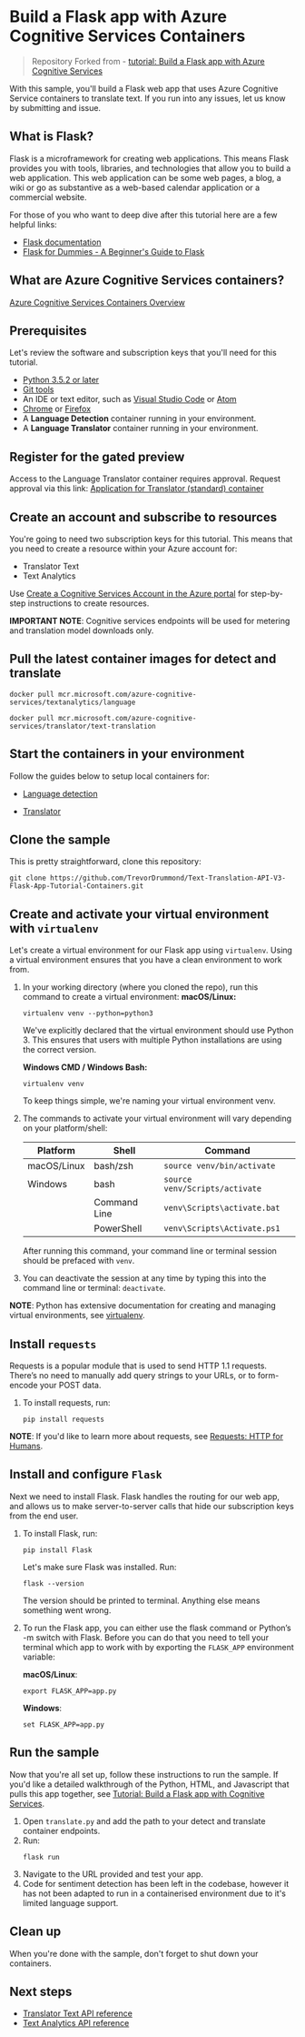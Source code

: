 # Build a Flask app with Azure Cognitive Services Containers
>Repository Forked from - [tutorial: Build a Flask app with Azure Cognitive Services](https://github.com/MicrosoftTranslator/Text-Translation-API-V3-Flask-App-Tutorial)

With this sample, you'll build a Flask web app that uses Azure Cognitive Service containers to translate text. If you run into any issues, let us know by submitting and issue.

## What is Flask?

Flask is a microframework for creating web applications. This means Flask provides you with tools, libraries, and technologies that allow you to build a web application. This web application can be some web pages, a blog, a wiki or go as substantive as a web-based calendar application or a commercial website.

For those of you who want to deep dive after this tutorial here are a few helpful links:

* [Flask documentation](http://flask.pocoo.org/)
* [Flask for Dummies - A Beginner's Guide to Flask](https://codeburst.io/flask-for-dummies-a-beginners-guide-to-flask-part-uno-53aec6afc5b1)


## What are Azure Cognitive Services containers?
[Azure Cognitive Services Containers Overview](https://docs.microsoft.com/en-us/azure/cognitive-services/cognitive-services-container-support)

## Prerequisites

Let's review the software and subscription keys that you'll need for this tutorial.

* [Python 3.5.2 or later](https://www.python.org/downloads/)
* [Git tools](https://git-scm.com/downloads)
* An IDE or text editor, such as [Visual Studio Code](https://code.visualstudio.com/) or [Atom](https://atom.io/)  
* [Chrome](https://www.google.com/chrome/browser/) or [Firefox](https://www.mozilla.org/firefox)
* A **Language Detection** container running in your environment.
* A **Language Translator** container running in your environment.

## Register for the gated preview
Access to the Language Translator container requires approval. Request approval via this link:
[Application for Translator (standard) container](https://customervoice.microsoft.com/Pages/ResponsePage.aspx?id=v4j5cvGGr0GRqy180BHbR1160WOYu0dAjKAuCahR9pRUNzVLRDdUMUNYMlkwVlREQkJPN01PN0haUSQlQCN0PWcu)

## Create an account and subscribe to resources

You're going to need two subscription keys for this tutorial. This means that you need to create a resource within your Azure account for:

* Translator Text
* Text Analytics

Use [Create a Cognitive Services Account in the Azure portal](https://docs.microsoft.com/azure/cognitive-services/cognitive-services-apis-create-account) for step-by-step instructions to create resources.

**IMPORTANT NOTE**: Cognitive services endpoints will be used for metering and translation model downloads only. 

## Pull the latest container images for detect and translate
```
docker pull mcr.microsoft.com/azure-cognitive-services/textanalytics/language
```
```
docker pull mcr.microsoft.com/azure-cognitive-services/translator/text-translation
```

## Start the containers in your environment
Follow the guides below to setup local containers for:

* [Language detection](https://docs.microsoft.com/en-us/azure/cognitive-services/language-service/language-detection/how-to/use-containers)

* [Translator](https://docs.microsoft.com/en-us/Azure/cognitive-services/translator/containers/translator-how-to-install-container#:~:text=%20Install%20and%20run%20Translator%20containers%20%28preview%29%20,and%20recommended...%205%20Next%20steps.%20%20More%20)


## Clone the sample

This is pretty straightforward, clone this repository:

```
git clone https://github.com/TrevorDrummond/Text-Translation-API-V3-Flask-App-Tutorial-Containers.git
```

## Create and activate your virtual environment with `virtualenv`

Let's create a virtual environment for our Flask app using `virtualenv`. Using a virtual environment ensures that you have a clean environment to work from.

1. In your working directory (where you cloned the repo), run this command to create a virtual environment:
   **macOS/Linux:**
   ```
   virtualenv venv --python=python3
   ```
   We've explicitly declared that the virtual environment should use Python 3. This ensures that users with multiple Python installations are using the correct version.

   **Windows CMD / Windows Bash:**
   ```
   virtualenv venv
   ```
   To keep things simple, we're naming your virtual environment venv.

2. The commands to activate your virtual environment will vary depending on your platform/shell:   

   | Platform | Shell | Command |
   |----------|-------|---------|
   | macOS/Linux | bash/zsh | `source venv/bin/activate` |
   | Windows | bash | `source venv/Scripts/activate` |
   | | Command Line | `venv\Scripts\activate.bat` |
   | | PowerShell | `venv\Scripts\Activate.ps1` |

   After running this command, your command line or terminal session should be prefaced with `venv`.

3. You can deactivate the session at any time by typing this into the command line or terminal: `deactivate`.

**NOTE**: Python has extensive documentation for creating and managing virtual environments, see [virtualenv](https://virtualenv.pypa.io/en/latest/).

## Install `requests`

Requests is a popular module that is used to send HTTP 1.1 requests. There’s no need to manually add query strings to your URLs, or to form-encode your POST data.

1. To install requests, run:

   ```
   pip install requests
   ```

**NOTE**: If you'd like to learn more about requests, see [Requests: HTTP for Humans](http://docs.python-requests.org/en/master/).

## Install and configure `Flask`

Next we need to install Flask. Flask handles the routing for our web app, and allows us to make server-to-server calls that hide our subscription keys from the end user.

1. To install Flask, run:
   ```
   pip install Flask
   ```
   Let's make sure Flask was installed. Run:
   ```
   flask --version
   ```
   The version should be printed to terminal. Anything else means something went wrong.

2. To run the Flask app, you can either use the flask command or Python’s -m switch with Flask. Before you can do that you need to tell your terminal which app to work with by exporting the `FLASK_APP` environment variable:

   **macOS/Linux**:
   ```
   export FLASK_APP=app.py
   ```

   **Windows**:
   ```
   set FLASK_APP=app.py
   ```

## Run the sample

Now that you're all set up, follow these instructions to run the sample. If you'd like a detailed walkthrough of the Python, HTML, and Javascript that pulls this app together, see [Tutorial: Build a Flask app with Cognitive Services](https://docs.microsoft.com/en-us/azure/cognitive-services/translator/tutorial-build-flask-app-translation-synthesis).

1. Open `translate.py` and add the path to your detect and translate container endpoints.
2. Run:
   ```
   flask run
   ```
3. Navigate to the URL provided and test your app.
4. Code for sentiment detection has been left in the codebase, however it has not been adapted to run in a containerised environment due to it's limited language support.

## Clean up

When you're done with the sample, don't forget to shut down your containers.

## Next steps

* [Translator Text API reference](https://docs.microsoft.com/azure/cognitive-services/Translator/reference/v3-0-reference)
* [Text Analytics API reference](https://westus.dev.cognitive.microsoft.com/docs/services/TextAnalytics.V2.0/operations/56f30ceeeda5650db055a3c7)

